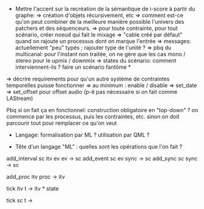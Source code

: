 - Mettre l'accent sur la recréation de la sémantique de i-score à partir du graphe: 
 => création d'objets récursivement, etc
 => comment est-ce qu'on peut combiner de la meilleure manière possible l'univers des patchers et des séquenceurs.
 => pour toute contrainte, pour tout scénario, créer noeud qui fait le mixage
 => "cable créé par défaut" quand on rajoute un processus dont on marque l'entrée
 => messages: actuellement "peu" typés ; rajouter type de l'unité ? 
 => pbq du multicanal: pour l'instant non traitée, on ne gère que les cas mono / stereo pour le upmix / downmix
 => states du scénario: comment interviennent-ils ? faire un scénario fantôme *

 => décrire requirements pour qu'un autre système de contraintes temporelles puisse fonctionner 
   => au minimum : enable / disable
   => set_date
   => set_offset pour offset audio (p-ê pas nécessaire si on fait comme LAStream)

Pbq si on fait ça en fonctionnel: construction obligatoire en "top-down" ? on commence par les processus, puis les contraintes, etc. 
sinon on doit parcourir tout pour remplacer ce qu'on veut

- Langage: formalisation par ML ? utilisation par QML ?

- Tête d'un langage "ML" : quelles sont les opérations que l'on fait ? 

add_interval sc itv ev ev -> sc
add_event sc ev sync -> sc
add_sync sc sync -> sc

add_proc itv proc -> itv

tick itv t -> itv * state

tick sc t -> 
